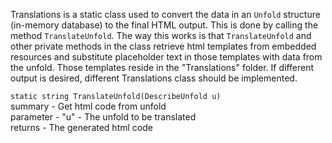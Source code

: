 Translations is a static class used to convert the data in an `Unfold` structure (in-memory database) to the final HTML output. This is done by calling the method `TranslateUnfold`. The way this works is that `TranslateUnfold` and other private methods in the class retrieve html templates from embedded resources and substitute placeholder text in those templates with data from the unfold. Those templates reside in the "Translations" folder. If different output is desired, different Translations class should be implemented.    

`static string TranslateUnfold(DescribeUnfold u)`  
summary - Get html code from unfold  
parameter - "u" - The unfold to be translated  
returns - The generated html code  